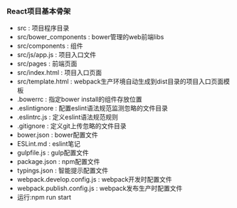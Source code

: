 ### React项目基本骨架
+ src : 项目程序目录
+ src/bower_components : bower管理的web前端libs
+ src/components : 组件
+ src/js/app.js : 项目入口文件
+ src/pages : 前端页面
+ src/index.html : 项目入口页面
+ src/template.html : webpack生产环境自动生成到dist目录的项目入口页面模板
+ .bowerrc : 指定bower install的组件存放位置
+ .eslintignore : 配置eslint语法规范监测忽略的文件目录
+ .eslintrc.js : 定义eslint语法规范规则
+ .gitignore : 定义git上传忽略的文件目录
+ bower.json : bower配置文件
+ ESLint.md : eslint笔记
+ gulpfile.js : gulp配置文件
+ package.json : npm配置文件
+ typings.json : 智能提示配置文件
+ webpack.develop.config.js : webpack开发时配置文件
+ webpack.publish.config.js : webpack发布生产时配置文件
+ 运行:npm run start
